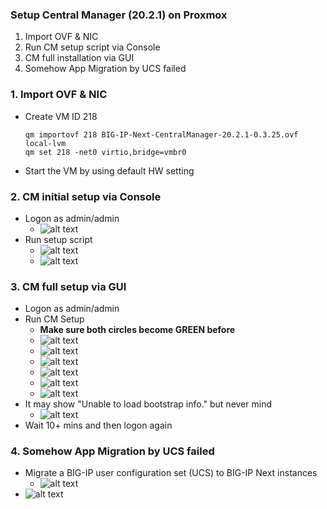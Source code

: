 ### Setup Central Manager (20.2.1) on Proxmox
1. Import OVF & NIC
2. Run CM setup script via Console
3. CM full installation via GUI
4. Somehow App Migration by UCS failed

### 1. Import OVF & NIC
+ Create VM ID 218
  ```
  qm importovf 218 BIG-IP-Next-CentralManager-20.2.1-0.3.25.ovf local-lvm
  qm set 218 -net0 virtio,bridge=vmbr0
  ```
+ Start the VM by using default HW setting

### 2. CM initial setup via Console
+ Logon as admin/admin
  + ![alt text](image-29.png)
+ Run setup script
  + ![alt text](image-30.png)
  + ![alt text](image-31.png)

### 3. CM full setup via GUI
+ Logon as admin/admin
+ Run CM Setup
  + **Make sure both circles become GREEN before** 
  + ![alt text](image-32.png)
  + ![alt text](image-34.png)
  + ![alt text](image-33.png)
  + ![alt text](image-35.png)
  + ![alt text](image-36.png)
  + ![alt text](image-37.png)
+ It may show "Unable to load bootstrap info." but never mind
  + ![alt text](image-38.png)
+ Wait 10+ mins and then logon again 

### 4. Somehow App Migration by UCS failed
+ Migrate a BIG-IP user configuration set (UCS) to BIG-IP Next instances
  + ![alt text](image-39.png)
+ ![alt text](image-40.png)
